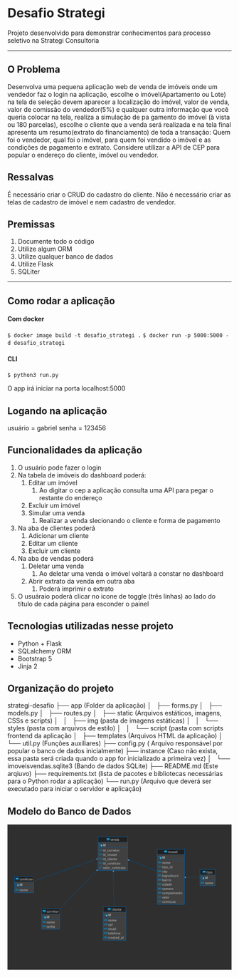 # Desafio Strategi

Projeto desenvolvido para demonstrar conhecimentos para processo seletivo na Strategi Consultoria
***
## O Problema
Desenvolva uma pequena aplicação web de venda de imóveis onde um vendedor faz o login na aplicação, escolhe o imóvel(Apartamento ou Lote) na tela de seleção devem aparecer a localização do imóvel, valor de venda, valor de comissão do vendedor(5%) e qualquer outra informação que você queria colocar na tela, realiza a simulação de pa	gamento do imóvel (à vista ou 180 parcelas), escolhe o cliente que a venda será realizada e na tela final apresenta um resumo(extrato do financiamento) de toda a transação: Quem foi o vendedor, qual foi o imóvel, para quem foi vendido o imóvel e as condições de pagamento e extrato. Considere utilizar a API de CEP para popular o endereço do cliente, imóvel ou vendedor.

## Ressalvas
É necessário criar o CRUD do cadastro do cliente. Não é necessário criar as telas de cadastro de imóvel e nem cadastro de vendedor.

## Premissas
1. Documente todo o código
2. Utilize algum ORM
3. Utilize qualquer banco de dados
4. Utilize Flask
5. SQLiter
***
## Como rodar a aplicação
#### Com docker
`$ docker image build -t desafio_strategi .`
`$ docker run -p 5000:5000 -d desafio_strategi`
#### CLI
`$ python3 run.py`

O app irá iniciar na porta localhost:5000

## Logando na aplicação
usuário = gabriel
senha = 123456

## Funcionalidades da aplicação
1. O usuário pode fazer o login
2. Na tabela de imóveis do dashboard poderá:
   1. Editar um imóvel
      1. Ao digitar o cep a aplicação consulta uma API para pegar o restante do endereço
   2. Excluir um imóvel
   3. Simular uma venda
      1. Realizar a venda slecionando o cliente e forma de pagamento
3. Na aba de clientes poderá
   1. Adicionar um cliente
   2. Editar um cliente
   3. Excluir um cliente
4. Na aba de vendas  poderá
   1. Deletar uma venda
      1. Ao deletar uma venda o imóvel voltará a constar no dashboard
   2. Abrir extrato da venda em outra aba
      1. Poderá imprimir o extrato
5. O usuáraio poderá clicar no icone de toggle (três linhas) ao lado do título de cada página para esconder o painel
      

## Tecnologias utilizadas nesse projeto
- Python + Flask
- SQLalchemy ORM
- Bootstrap 5
- Jinja 2

## Organização do projeto
strategi-desafio 
├── app (Folder da aplicação)
│   ├── forms.py
│   ├── models.py
│   ├── routes.py
│   ├── static (Arquivos estáticos, imagens, CSSs e scripts)
│   │   ├── img (pasta de imagens estáticas)
│   │   └── styles (pasta com arquivos de estilo)
│   │   └── script (pasta com scripts frontend da aplicação
│   ├── templates (Arquivos HTML da aplicação)
│   └── util.py (Funções auxiliares)
├── config.py ( Arquivo responsável por popular o banco de dados inicialmente)
├── instance (Caso não exista, essa pasta será criada quando o app for inicializado a primeira vez)
│   └── imoveisvendas.sqlite3 (Bando de dados SQLite)
├── README.md (Este arqiuvo)
├── requirements.txt (lista de pacotes e bibliotecas necessárias para o Python rodar a aplicação)
└── run.py (Arquivo que deverá ser executado para iniciar o servidor e aplicação)


## Modelo do Banco de Dados
![My Image](readme_images/modelo_banco.png)
